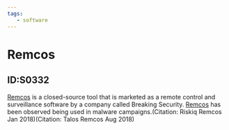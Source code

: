 ```yaml
---
tags:
   - software
---
```

# Remcos
## ID:S0332
[Remcos](/mitre/software/S0332) is a closed-source tool that is marketed as a remote control and surveillance software by a company called Breaking Security. [Remcos](/mitre/software/S0332) has been observed being used in malware campaigns.(Citation: Riskiq Remcos Jan 2018)(Citation: Talos Remcos Aug 2018)
